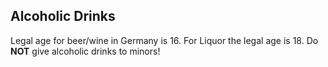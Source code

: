 ##  Alcoholic Drinks

Legal age for beer/wine in Germany is 16. For Liquor the legal age is 18. Do **NOT** give alcoholic drinks to minors!